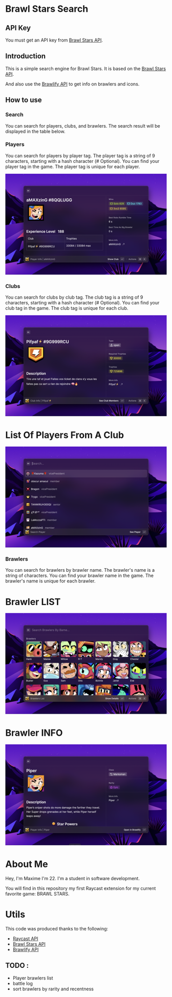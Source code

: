 # Brawl Stars Search

## **API Key**

You must get an API key from [Brawl Stars API](https://developer.brawlstars.com/#/).

## **Introduction**

This is a simple search engine for Brawl Stars. It is based on the [Brawl Stars API](https://developer.brawlstars.com/#/).

And also use the [Brawlify API](https://brawlapi.com/) to get info on brawlers and icons.

## **How to use**

### **Search**

You can search for players, clubs, and brawlers. The search result will be displayed in the table below.

### **Players**

You can search for players by player tag. The player tag is a string of 9 characters, starting with a hash character (# Optional). You can find your player tag in the game. The player tag is unique for each player.

![Brawler](./metadata/brawlstars-5.png)

### **Clubs**

You can search for clubs by club tag. The club tag is a string of 9 characters, starting with a hash character (# Optional). You can find your club tag in the game. The club tag is unique for each club.

![Brawler](./metadata/brawlstars-3.png)

# **List Of Players From A Club**

![Brawler](./metadata/brawlstars-4.png)

### **Brawlers**

You can search for brawlers by brawler name. The brawler's name is a string of characters. You can find your brawler name in the game. The brawler's name is unique for each brawler.

# **Brawler LIST**

![Brawler](./metadata/brawlstars-1.png)

# **Brawler INFO**

![Brawler](./metadata/brawlstars-2.png)

# About Me

Hey, I'm Maxime I'm 22. I'm a student in software development.

You will find in this repository my first Raycast extension for my current favorite game: BRAWL STARS.

# Utils

This code was produced thanks to the following:

- [Raycast API](https://developers.raycast.com/)
- [Brawl Stars API](https://developer.brawlstars.com/#/)
- [Brawlify API](https://brawlapi.com/)

## TODO :

- Player brawlers list
- battle log
- sort brawlers by rarity and recentness

